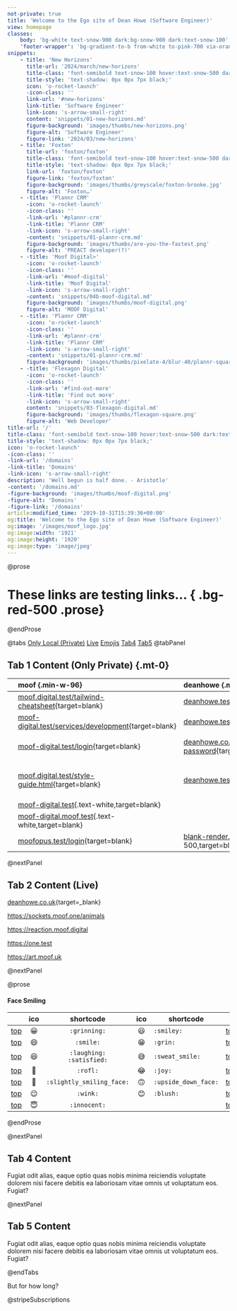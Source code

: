 ```yaml
---
not-private: true
title: 'Welcome to the Ego site of Dean Howe (Software Engineer)'
view: homepage
classes:
    body: 'bg-white text-snow-900 dark:bg-snow-900 dark:text-snow-100'
    'footer-wrapper': 'bg-gradient-to-b from-white to-pink-700 via-orange-500 text-white'
snippets: 
    - title: 'New Horizons'
      title-url: '2024/march/new-horizons'
      title-class: 'font-semibold text-snow-100 hover:text-snow-500 dark:text-white'
      title-style: 'text-shadow: 0px 0px 7px black;'
      icon: 'o-rocket-launch'
      -icon-class: ''
      link-url: '#new-horizons'
      link-title: 'Software Engineer'
      link-icon: 's-arrow-small-right'
      content: 'snippets/01-new-horizons.md'
      figure-background: 'images/thumbs/new-horizons.png'
      figure-alt: 'Software Engineer'
      figure-link: '2024/03/new-horizons'
    - title: 'Foxton'
      title-url: 'foxton/foxton'
      title-class: 'font-semibold text-snow-100 hover:text-snow-500 dark:text-white'
      title-style: 'text-shadow: 0px 0px 7px black;'
      link-url: 'foxton/foxton'
      figure-link: 'foxton/foxton'
      figure-background: 'images/thumbs/greyscale/foxton-brooke.jpg'
      figure-alt: 'Foxton…'
    - -title: 'Plannr CRM'
      -icon: 'o-rocket-launch'
      -icon-class: ''
      -link-url: '#plannr-crm'
      -link-title: 'Plannr CRM'
      -link-icon: 's-arrow-small-right'
      -content: 'snippets/01-plannr-crm.md'
      figure-background: 'images/thumbs/are-you-the-fastest.png'
      figure-alt: 'PREACT developer(?)'
    - -title: 'Moof Digital>'
      -icon: 'o-rocket-launch'
      -icon-class: ''
      -link-url: '#moof-digital'
      -link-title: 'Moof Digital'
      -link-icon: 's-arrow-small-right'
      -content: 'snippets/04b-moof-digital.md'
      figure-background: 'images/thumbs/moof-digital.png'
      figure-alt: 'MOOF Digital'
    - -title: 'Plannr CRM'
      -icon: 'o-rocket-launch'
      -icon-class: ''
      -link-url: '#plannr-crm'
      -link-title: 'Plannr CRM'
      -link-icon: 's-arrow-small-right'
      -content: 'snippets/01-plannr-crm.md'
      figure-background: 'images/thumbs/pixelate-4/blur-40/plannr-square.png'
    - -title: 'Flexagon Digital'
      -icon: 'o-rocket-launch'
      -icon-class: ''
      -link-url: '#find-out-more'
      -link-title: 'Find out more'
      -link-icon: 's-arrow-small-right'
      content: 'snippets/03-flexagon-digital.md'
      figure-background: 'images/thumbs/flexagon-square.png'
      figure-alt: 'Web Developer'
title-url: '/'
title-class: 'font-semibold text-snow-100 hover:text-snow-500 dark:text-white'
title-style: 'text-shadow: 0px 0px 7px black;'
icon: 'o-rocket-launch'
-icon-class: ''
-link-url: '/domains'
-link-title: 'Domains'
-link-icon: 's-arrow-small-right'
description: 'Well begun is half done. - Aristotle'
-content: '/domains.md'
-figure-background: 'images/thumbs/moof-digital.png'
-figure-alt: 'Domains'
-figure-link: '/domains'
article:modified_time: '2019-10-31T15:39:36+00:00'
og:title: 'Welcome to the Ego site of Dean Howe (Software Engineer)'
og:image: '/images/moof_logo.jpg'
og:image:width: '1921'
og:image:height: '1920'
og:image:type: 'image/jpeg'
---
```


@prose
# These links are testing links… { .bg-red-500 .prose}
@endProse

@tabs
[Only Local (Private)](15)
[Live](14)
[Emojis](13)
[Tab4](0)
[Tab5](0)
@tabPanel

## Tab 1 Content (Only Private) {.mt-0}

<div class="min-w-[100%] overflow-x-scroll">

| | moof {.min-w-96}                                                                                       | deanhowe {.min-w-96}                                                                                                                                                      | soketi {.min-w-96}                                                                                                                                                                  | empty {.min-w-96}                                                                                                              | grayarea {.min-w-96}                                                                       | coin {.min-w-96}                                                                                                             | localhost {.min-w-96}                                           |
|-|:-------------------------------------------------------------------------------------------------------|:--------------------------------------------------------------------------------------------------------------------------------------------------------------------------|:------------------------------------------------------------------------------------------------------------------------------------------------------------------------------------|:-------------------------------------------------------------------------------------------------------------------------------|:-------------------------------------------------------------------------------------------|:-----------------------------------------------------------------------------------------------------------------------------|:----------------------------------------------------------------|
| | [moof.digital.test/tailwind-cheatsheet](https://moof.digital.test/tailwind-cheatsheet#){target=blank}  | [deanhowe.test](https://deanhowe.test){target=blank}                                                                                                                      | [soketi.laravel.chat.test/color](https://soketi.laravel.chat.test/color){target=blank}                                                                                              | [empty.test](https://empty.test){target=blank}                                                                                 | [grayarea.test](https://grayarea.test){target=blank}                                       |                                                                                                                              |                                                                 |
| | [moof-digital.test/services/development](https://moof-digital.test/services/development){target=blank} | [deanhowe.test/user/profile](https://deanhowe.test/user/profile){target=blank}                                                                                            | [soketi.laravel.chat.test/register](https://soketi.laravel.chat.test/register){target=blank}                                                                                        |                                                                                                                                |                                                                                            |                                                                                                                              |                                                                 |
| | [moof-digital.test/login](https://moof-digital.test/login){target=blank}                               | [deanhowe.co.uk.test/forgot-password](https://deanhowe.co.uk.test/forgot-password){target=blank}                                                                          |                                                                                                                                                                                     | [empty-breeze-volt-class-api.test/login](https://empty-breeze-volt-class-api.test/login){.bg-green-500}                        | [grayarea-uk.moof.test](https://grayarea-uk.moof.test){.text-white}                        |                                                                                                                              |                                                                 |
| | [moof.digital.test/style-guide.html](https://moof.digital.test/style-guide.html){target=blank}         | [deanhowe.test/login](https://deanhowe.test/login){target=blank}                                                                                                          |                                                                                                                                                                                     | [empty-breeze-volt-class-api.test/login](https://empty-breeze-volt-class-api.test/login){.bg-green-500,target=blank}           | [grayarea-uk.moof.test](https://grayarea-uk.moof.test){.text-white,target=blank}           | [coin.test](https://coin.test/block/0000000000000000000406f6d547db44aac014a76108302f9c9e5978f0882de6){target=blank}          | localhost                                                       |
| | [moof-digital.test](https://moof-digital.test){.text-white,target=blank}                               |                                                                                                                                                                           |                                                                                                                                                                                     |                                                                                                                                |                                                                                            |                                                                                                                              | [localhost:8089](http://localhost:8089){target=blank}           |
| | [moof-digital.moof.test](https://moof-digital.moof.test){.text-white,target=blank}                     |                                                                                                                                                                           |                                                                                                                                                                                     |                                                                                                                                |                                                                                            |                                                                                                                              |            |
| | [moofopus.test/login](https://moofopus.test/login){target=blank}                                       | [blank-render.test](https://blank-render.test){.bg-red-500,target=blank}                                                                                                  | [flexagon-digital.moof.test](https://flexagon-digital.moof.test){target=blank}                                                                                                      |                                                                                                                                |                                                                                            |                                                                                                                              |            |

</div>

@nextPanel

## Tab 2 Content (Live)

[deanhowe.co.uk](https://deanhowe.co.uk){target=_blank}

https://sockets.moof.one/animals

https://reaction.moof.digital

https://one.test

https://art.moof.uk

@nextPanel

@prose
#### Face Smiling

| | ico | shortcode | ico | shortcode | |
| - | :-: |:-:| :-: | - | - |
| [top](#smileys--emotion) | :grinning: | `:grinning:` | :smiley: | `:smiley:` | [top](#table-of-contents) |
| [top](#smileys--emotion) | :smile: | `:smile:` | :grin: | `:grin:` | [top](#table-of-contents) |
| [top](#smileys--emotion) | :laughing: | `:laughing:` <br /> `:satisfied:` | :sweat_smile: | `:sweat_smile:` | [top](#table-of-contents) |
| [top](#smileys--emotion) | :rofl: | `:rofl:` | :joy: | `:joy:` | [top](#table-of-contents) |
| [top](#smileys--emotion) | :slightly_smiling_face: | `:slightly_smiling_face:` | :upside_down_face: | `:upside_down_face:` | [top](#table-of-contents) |
| [top](#smileys--emotion) | :wink: | `:wink:` | :blush: | `:blush:` | [top](#table-of-contents) |
| [top](#smileys--emotion) | :innocent: | `:innocent:` | | | [top](#table-of-contents) |{.table}

@endProse

@nextPanel

## Tab 4 Content

Fugiat odit alias, eaque optio quas nobis minima
reiciendis voluptate dolorem nisi facere debitis ea laboriosam vitae omnis ut
voluptatum eos. Fugiat?

@nextPanel

## Tab 5 Content

Fugiat odit alias, eaque optio quas nobis minima
reiciendis voluptate dolorem nisi facere debitis ea laboriosam vitae omnis ut
voluptatum eos. Fugiat?

@endTabs





But for how long?

@stripeSubscriptions

